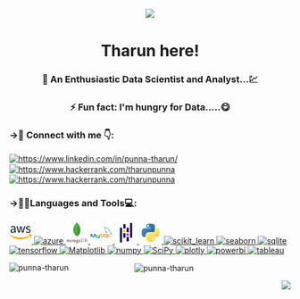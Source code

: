 <p align="center"><img src="https://user-images.githubusercontent.com/112575126/235303194-ac77b7e4-8af8-4b1a-8cfc-33cde72fd45e.gif"></p><h1 align="center">Tharun here!</h1>
<h3 align="center">🔭 An Enthusiastic Data Scientist and Analyst...💹</h3>
<h3 align="center">⚡ Fun fact: I'm hungry for Data.....😋</h3>


<h3 align="left">->📩 Connect with me 👇:</h3>
<p align="left">
<a href="https://linkedin.com/in/https://www.linkedin.com/in/punna-tharun/" target="blank"><img align="center" src="https://raw.githubusercontent.com/rahuldkjain/github-profile-readme-generator/master/src/images/icons/Social/linked-in-alt.svg" alt="https://www.linkedin.com/in/punna-tharun/" height="30" width="40" /></a>
<a href="https://www.hackerrank.com/https://www.hackerrank.com/tharunpunna" target="blank"><img align="center" src="https://raw.githubusercontent.com/rahuldkjain/github-profile-readme-generator/master/src/images/icons/Social/hackerrank.svg" alt="https://www.hackerrank.com/tharunpunna" height="30" width="40" /></a>
<a href="tharunpunna@gmail.com" target="blank"><img align="center" src="https://img.shields.io/badge/Gmail-D14836?style=for-the-badge&logo=gmail&logoColor=white" alt="https://www.hackerrank.com/tharunpunna" height="30" width="40" /></a>
</p>


<h3 align="left">->🧑‍💻Languages and Tools💻:</h3>
<p align="left"> <a href="https://aws.amazon.com" target="_blank" rel="noreferrer"> <img src="https://raw.githubusercontent.com/devicons/devicon/master/icons/amazonwebservices/amazonwebservices-original-wordmark.svg" alt="aws" width="40" height="40"/> </a> <a href="https://azure.microsoft.com/en-in/" target="_blank" rel="noreferrer"> <img src="https://www.vectorlogo.zone/logos/microsoft_azure/microsoft_azure-icon.svg" alt="azure" width="40" height="40"/> </a> <a href="https://www.mongodb.com/" target="_blank" rel="noreferrer"> <img src="https://raw.githubusercontent.com/devicons/devicon/master/icons/mongodb/mongodb-original-wordmark.svg" alt="mongodb" width="40" height="40"/> </a> <a href="https://www.mysql.com/" target="_blank" rel="noreferrer"> <img src="https://raw.githubusercontent.com/devicons/devicon/master/icons/mysql/mysql-original-wordmark.svg" alt="mysql" width="40" height="40"/> </a> <a href="https://pandas.pydata.org/" target="_blank" rel="noreferrer"> <img src="https://raw.githubusercontent.com/devicons/devicon/2ae2a900d2f041da66e950e4d48052658d850630/icons/pandas/pandas-original.svg" alt="pandas" width="40" height="40"/> </a> <a href="https://www.python.org" target="_blank" rel="noreferrer"> <img src="https://raw.githubusercontent.com/devicons/devicon/master/icons/python/python-original.svg" alt="python" width="40" height="40"/> </a> <a href="https://scikit-learn.org/" target="_blank" rel="noreferrer"> <img src="https://upload.wikimedia.org/wikipedia/commons/0/05/Scikit_learn_logo_small.svg" alt="scikit_learn" width="40" height="40"/> </a> <a href="https://seaborn.pydata.org/" target="_blank" rel="noreferrer"> <img src="https://seaborn.pydata.org/_images/logo-mark-lightbg.svg" alt="seaborn" width="40" height="40"/> </a> <a href="https://www.sqlite.org/" target="_blank" rel="noreferrer"> <img src="https://www.vectorlogo.zone/logos/sqlite/sqlite-icon.svg" alt="sqlite" width="40" height="40"/> </a> <a href="https://www.tensorflow.org" target="_blank" rel="noreferrer"> <img src="https://www.vectorlogo.zone/logos/tensorflow/tensorflow-icon.svg" alt="tensorflow" width="40" height="40"/> </a> 
<a href="https://www.Matplotlib.org" target="_blank" rel="noreferrer"> <img src="https://img.shields.io/badge/Matplotlib-%23ffffff.svg?style=for-the-badge&logo=Matplotlib&logoColor=black" alt="Matplotlib" width="40" height="40"/> </a>
<a href="https://www.numpy.org" target="_blank" rel="noreferrer"> <img src="https://img.shields.io/badge/numpy-%23013243.svg?style=for-the-badge&logo=numpy&logoColor=white" alt="numpy" width="50" height="40"/> </a>
<a href="https://www.SciPy.org" target="_blank" rel="noreferrer"> <img src="https://img.shields.io/badge/SciPy-%230C55A5.svg?style=for-the-badge&logo=scipy&logoColor=%white" alt="SciPy" width="50" height="40"/> </a>
<a href="https://www.plotly.org" target="_blank" rel="noreferrer"> <img src="https://img.shields.io/badge/Plotly-%233F4F75.svg?style=for-the-badge&logo=plotly&logoColor=white" alt="plotly" width="50" height="40"/> </a>
<a href="https://www.powerbi.org" target="_blank" rel="noreferrer"> <img src="https://user-images.githubusercontent.com/112575126/235456735-c20d4fd3-9687-4dfa-abc2-cf19e327b3e9.png" alt="powerbi" width="50" height="40"/> </a>
<a href="https://www.tableau.com" target="_blank" rel="noreferrer"> <img src="https://user-images.githubusercontent.com/112575126/235456291-1d50b19b-db4d-4245-a892-dc7a97184ffd.png" alt="tableau" width="50" height="40"/> </a>  
</p>

<p><img align="left" width= "220" height="159" src="https://github-readme-stats.vercel.app/api/top-langs/?username=PUNNA-THARUN&hide_progress=true" alt="punna-tharun" /></p>

<p>&nbsp;<img align="center"  width= "25%" src="https://github-readme-stats.vercel.app/api?username=PUNNA-THARUN&show_icons=true&theme=highcontrast" alt="punna-tharun" /></p>

<img align= "right" src="https://user-images.githubusercontent.com/112575126/232461898-cb1c2cf5-a8dc-46c6-b7ac-4c0adf145f6e.gif" />
